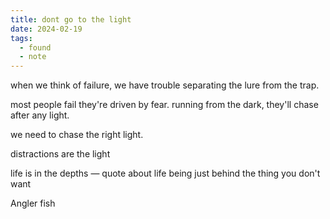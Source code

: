 ```yaml
---
title: dont go to the light
date: 2024-02-19
tags:
  - found
  - note
---
```


when we think of failure, we have trouble separating the lure from the trap.

most people fail they're driven by fear.
running from the dark, they'll chase after any light.

we need to chase the right light.

distractions are the light

life is in the depths — quote about life being just behind the thing you don't want

Angler fish

